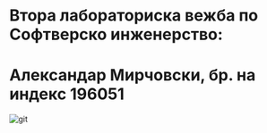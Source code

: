 # Втора лабораториска вежба по Софтверско инженерство: 

# Александар Мирчовски, бр. на индекс 196051

![git](https://user-images.githubusercontent.com/81432644/120240185-3e220d00-c260-11eb-93ff-1fd954e59999.png)
